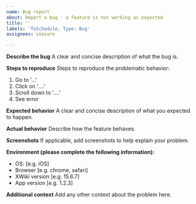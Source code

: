 ```yaml
---
name: Bug report
about: Report a bug - a feature is not working as expected
title: ''
labels: 'ToSchedule, Type: Bug'
assignees: snazare

---
```


**Describe the bug**
A clear and concise description of what the bug is.

**Steps to reproduce**
Steps to reproduce the problematic behavior:
1. Go to '...'
2. Click on '....'
3. Scroll down to '....'
4. See error

**Expected behavior**
A clear and concise description of what you expected to happen.

**Actual behavior**
Describe how the feature behaves. 

**Screenshots**
If applicable, add screenshots to help explain your problem.

**Environment (please complete the following information):**
 - OS: [e.g. iOS]
 - Browser [e.g. chrome, safari]
 - XWiki version [e.g. 15.6.7]
 - App version [e.g. 1.2.3]

**Additional context**
Add any other context about the problem here.
